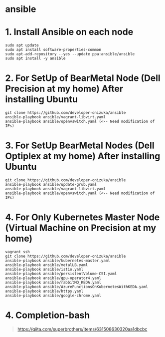 # ansible

# 1. Install Ansible on each node
```
sudo apt update
sudo apt install software-properties-common
sudo apt-add-repository --yes --update ppa:ansible/ansible
sudo apt install -y ansible
```

# 2. For SetUp of BearMetal Node (Dell Precision at my home) After installing Ubuntu
```
git clone https://github.com/developer-onizuka/ansible
ansible-playbook ansible/vagrant-libvirt.yaml
ansible-playbook ansible/openvswitch.yaml (<-- Need modification of IPs)
```

# 3. For SetUp BearMetal Nodes (Dell Optiplex at my home) After installing Ubuntu
```
git clone https://github.com/developer-onizuka/ansible
ansible-playbook ansible/update-grub.yaml
ansible-playbook ansible/vagrant-libvirt.yaml
ansible-playbook ansible/openvswitch.yaml (<-- Need modification of IPs)
```

# 4. For Only Kubernetes Master Node (Virtual Machine on Precision at my home)
```
vagrant ssh
git clone https://github.com/developer-onizuka/ansible
ansible-playbook ansible/kubernetes-master.yaml
ansible-playbook ansible/metalLB.yaml
ansible-playbook ansible/istio.yaml
ansible-playbook ansible/persistentVolume-CSI.yaml
ansible-playbook ansible/gpu-operator4.yaml
ansible-playbook ansible/rabbitMQ_KEDA.yaml
ansible-playbook ansible/AzureFunctionsOnKubernetesWithKEDA.yaml
ansible-playbook ansible/https.yaml
ansible-playbook ansible/google-chrome.yaml
```

# 4. Completion-bash
> https://qiita.com/superbrothers/items/631508630320aa1dbcbc
